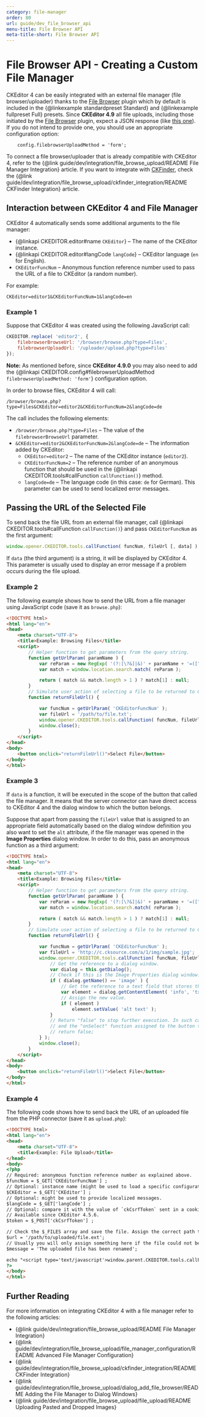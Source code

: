 ```yaml
---
category: file-manager
order: 80
url: guide/dev_file_browser_api
menu-title: File Browser API
meta-title-short: File Browser API
---
```

<!--
Copyright (c) 2003-2020, CKSource - Frederico Knabben. All rights reserved.
For licensing, see LICENSE.md.
-->

# File Browser API - Creating a Custom File Manager

<info-box info="">
	CKEditor 4 can be easily integrated with an external file manager (file browser/uploader) thanks to the <a href="https://ckeditor.com/cke4/addon/filebrowser">File Browser</a> plugin which by default is included in the {@linkexample standardpreset Standard} and {@linkexample fullpreset Full} presets.
</info-box>

<info-box info="">
	Since <strong>CKEditor 4.9</strong> all file uploads, including those initiated by the <a href="https://ckeditor.com/cke4/addon/filebrowser">File Browser</a> plugin, expect a JSON response (like <a href="https://ckeditor.com/docs/ckeditor4/latest/guide/dev_file_upload.html#response-file-uploaded-successfully">this one</a>). If you do not intend to provide one, you should use an appropriate configuration option:

        config.filebrowserUploadMethod = 'form';
</info-box>

To connect a file browser/uploader that is already compatible with CKEditor 4, refer to the {@link guide/dev/integration/file_browse_upload/README File Manager Integration} article. If you want to integrate with [CKFinder](https://ckeditor.com/ckfinder/), check the {@link guide/dev/integration/file_browse_upload/ckfinder_integration/README CKFinder Integration} article.

## Interaction between CKEditor 4 and File Manager

CKEditor 4 automatically sends some additional arguments to the file manager:

* {@linkapi CKEDITOR.editor#name `CKEditor`} &ndash; The name of the CKEditor instance.
* {@linkapi CKEDITOR.editor#langCode `langCode`} &ndash; CKEditor language (`en` for English).
* `CKEditorFuncNum` &ndash; Anonymous function reference number used to pass the URL of a file to CKEditor (a random number).

For example:

```
CKEditor=editor1&CKEditorFuncNum=1&langCode=en
```

### Example 1

Suppose that CKEditor 4 was created using the following JavaScript call:

```js
CKEDITOR.replace( 'editor2', {
	filebrowserBrowseUrl: '/browser/browse.php?type=Files',
	filebrowserUploadUrl: '/uploader/upload.php?type=Files'
});
```

**Note:** As mentioned before, since **CKEditor 4.9.0** you may also need to add the {@linkapi CKEDITOR.config#filebrowserUploadMethod `filebrowserUploadMethod: 'form'`} configuration option.

In order to browse files, CKEditor 4 will call:

```
/browser/browse.php?type=Files&CKEditor=editor2&CKEditorFuncNum=2&langCode=de
```

The call includes the following elements:

* `/browser/browse.php?type=Files` &ndash; The value of the `filebrowserBrowseUrl` parameter.
* `&CKEditor=editor2&CKEditorFuncNum=2&langCode=de` &ndash; The information added by CKEditor:
	* `CKEditor=editor2` &ndash; The name of the CKEditor instance (`editor2`).
	* `CKEditorFuncNum=2` &ndash; The reference number of an anonymous
		function that should be used in the {@linkapi CKEDITOR.tools#callFunction `callFunction()`} method.
	* `langCode=de` &ndash; The language code (in this case: `de` for German). This
		parameter can be used to send localized error messages.

## Passing the URL of the Selected File

To send back the file URL from an external file manager, call {@linkapi CKEDITOR.tools#callFunction `callFunction()`} and pass `CKEditorFuncNum` as the first argument:

```js
window.opener.CKEDITOR.tools.callFunction( funcNum, fileUrl [, data] );
```

If `data` (the third argument) is a string, it will be displayed by CKEditor 4. This parameter is usually used to display an error message if a problem occurs during the file upload.

### Example 2

The following example shows how to send the URL from a file manager using JavaScript code (save it as `browse.php`):

```html
<!DOCTYPE html>
<html lang="en">
<head>
    <meta charset="UTF-8">
    <title>Example: Browsing Files</title>
    <script>
        // Helper function to get parameters from the query string.
        function getUrlParam( paramName ) {
            var reParam = new RegExp( '(?:[\?&]|&)' + paramName + '=([^&]+)', 'i' );
            var match = window.location.search.match( reParam );

            return ( match && match.length > 1 ) ? match[1] : null;
        }
        // Simulate user action of selecting a file to be returned to CKEditor.
        function returnFileUrl() {

            var funcNum = getUrlParam( 'CKEditorFuncNum' );
            var fileUrl = '/path/to/file.txt';
            window.opener.CKEDITOR.tools.callFunction( funcNum, fileUrl );
            window.close();
        }
    </script>
</head>
<body>
    <button onclick="returnFileUrl()">Select File</button>
</body>
</html>
```

### Example 3

If `data` is a function, it will be executed in the scope of the button that called the file manager. It means that the server connector can have direct access to CKEditor 4 and the dialog window to which the button belongs.

Suppose that apart from passing the `fileUrl` value that is assigned to an appropriate field automatically based on the dialog window definition you also want to set the `alt` attribute, if the file manager was opened in the **Image Properties** dialog window. In order to do this, pass an anonymous function as a third argument:

```html
<!DOCTYPE html>
<html lang="en">
<head>
    <meta charset="UTF-8">
    <title>Example: Browsing Files</title>
    <script>
        // Helper function to get parameters from the query string.
        function getUrlParam( paramName ) {
            var reParam = new RegExp( '(?:[\?&]|&)' + paramName + '=([^&]+)', 'i' );
            var match = window.location.search.match( reParam );

            return ( match && match.length > 1 ) ? match[1] : null;
        }
        // Simulate user action of selecting a file to be returned to CKEditor.
        function returnFileUrl() {

            var funcNum = getUrlParam( 'CKEditorFuncNum' );
            var fileUrl = 'http://c.cksource.com/a/1/img/sample.jpg';
            window.opener.CKEDITOR.tools.callFunction( funcNum, fileUrl, function() {
                // Get the reference to a dialog window.
                var dialog = this.getDialog();
                // Check if this is the Image Properties dialog window.
                if ( dialog.getName() == 'image' ) {
                    // Get the reference to a text field that stores the "alt" attribute.
                    var element = dialog.getContentElement( 'info', 'txtAlt' );
                    // Assign the new value.
                    if ( element )
                        element.setValue( 'alt text' );
                }
                // Return "false" to stop further execution. In such case CKEditor will ignore the second argument ("fileUrl")
                // and the "onSelect" function assigned to the button that called the file manager (if defined).
                // return false;
            } );
            window.close();
        }
    </script>
</head>
<body>
    <button onclick="returnFileUrl()">Select File</button>
</body>
</html>
```

### Example 4

The following code shows how to send back the URL of an uploaded file from the PHP connector (save it as `upload.php`):

```html
<!DOCTYPE html>
<html lang="en">
<head>
    <meta charset="UTF-8">
    <title>Example: File Upload</title>
</head>
<body>
<?php
// Required: anonymous function reference number as explained above.
$funcNum = $_GET['CKEditorFuncNum'] ;
// Optional: instance name (might be used to load a specific configuration file or anything else).
$CKEditor = $_GET['CKEditor'] ;
// Optional: might be used to provide localized messages.
$langCode = $_GET['langCode'] ;
// Optional: compare it with the value of `ckCsrfToken` sent in a cookie to protect your server-side uploader against CSRF.
// Available since CKEditor 4.5.6.
$token = $_POST['ckCsrfToken'] ;

// Check the $_FILES array and save the file. Assign the correct path to a variable ($url).
$url = '/path/to/uploaded/file.ext';
// Usually you will only assign something here if the file could not be uploaded.
$message = 'The uploaded file has been renamed';

echo "<script type='text/javascript'>window.parent.CKEDITOR.tools.callFunction($funcNum, '$url', '$message');</script>";
?>
</body>
</html>
```

## Further Reading

For more information on integrating CKEditor 4 with a file manager refer to the following articles:

* {@link guide/dev/integration/file_browse_upload/README File Manager Integration}
* {@link guide/dev/integration/file_browse_upload/file_manager_configuration/README Advanced File Manager Configuration}
* {@link guide/dev/integration/file_browse_upload/ckfinder_integration/README CKFinder Integration}
* {@link guide/dev/integration/file_browse_upload/dialog_add_file_browser/README Adding the File Manager to Dialog Windows}
* {@link guide/dev/integration/file_browse_upload/file_upload/README Uploading Pasted and Dropped Images}
